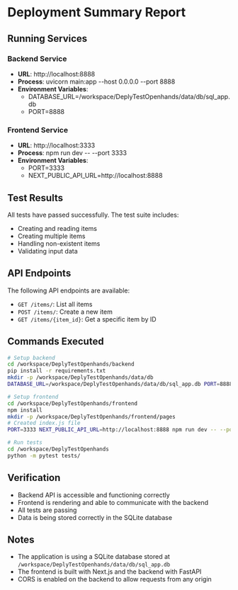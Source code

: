 # Deployment Summary Report

## Running Services

### Backend Service
- **URL**: http://localhost:8888
- **Process**: uvicorn main:app --host 0.0.0.0 --port 8888
- **Environment Variables**:
  - DATABASE_URL=/workspace/DeplyTestOpenhands/data/db/sql_app.db
  - PORT=8888

### Frontend Service
- **URL**: http://localhost:3333
- **Process**: npm run dev -- --port 3333
- **Environment Variables**:
  - PORT=3333
  - NEXT_PUBLIC_API_URL=http://localhost:8888

## Test Results
All tests have passed successfully. The test suite includes:
- Creating and reading items
- Creating multiple items
- Handling non-existent items
- Validating input data

## API Endpoints
The following API endpoints are available:
- `GET /items/`: List all items
- `POST /items/`: Create a new item
- `GET /items/{item_id}`: Get a specific item by ID

## Commands Executed
```bash
# Setup backend
cd /workspace/DeplyTestOpenhands/backend
pip install -r requirements.txt
mkdir -p /workspace/DeplyTestOpenhands/data/db
DATABASE_URL=/workspace/DeplyTestOpenhands/data/db/sql_app.db PORT=8888 uvicorn main:app --host 0.0.0.0 --port 8888

# Setup frontend
cd /workspace/DeplyTestOpenhands/frontend
npm install
mkdir -p /workspace/DeplyTestOpenhands/frontend/pages
# Created index.js file
PORT=3333 NEXT_PUBLIC_API_URL=http://localhost:8888 npm run dev -- --port 3333

# Run tests
cd /workspace/DeplyTestOpenhands
python -m pytest tests/
```

## Verification
- Backend API is accessible and functioning correctly
- Frontend is rendering and able to communicate with the backend
- All tests are passing
- Data is being stored correctly in the SQLite database

## Notes
- The application is using a SQLite database stored at `/workspace/DeplyTestOpenhands/data/db/sql_app.db`
- The frontend is built with Next.js and the backend with FastAPI
- CORS is enabled on the backend to allow requests from any origin